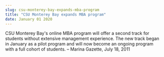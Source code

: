 ```yaml
---
slug: csu-monterey-bay-expands-mba-program
title: "CSU Monterey Bay expands MBA program"
date: January 01 2020
---
```


<p>CSU Monterey Bay's online MBA program will offer a second track for students without extensive management experience. The new track began in January as a pilot program and will now become an ongoing program with a full cohort of students. – Marina Gazette, July 18, 2011
</p>
